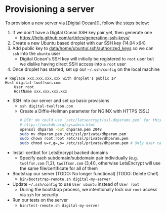 # Provisioning a server
To provision a new server via [Digital Ocean][], follow the steps below:

1. If we don't have a Digital Ocean SSH key pair yet, then generate one
    - https://help.github.com/articles/generating-ssh-keys/
2. Create a new Ubuntu based droplet with our SSH key (14.04 x64)
3. Add public key to [data/home/ubuntu/.ssh/authorized_keys][] so we can `ssh` into the `ubuntu` user
    - Digital Ocean's SSH key will initially be registered to `root` user but we dislike having direct SSH access into a `root` user
4. Once droplet has started, set up our `~/.ssh/config` on the local machine

```
# Replace xxx.xxx.xxx.xxx with droplet's public IP
Host digital-twolfson.com
    User root
    HostName xxx.xxx.xxx.xxx
```

- SSH into our server and set up basic provisions
    - `ssh digital-twolfson.com`
    - Create a Diffie-Hellman parameter for NGINX with HTTPS (SSL)
        ```bash
        # DEV: We could use `/etc/letsencrypt/ssl-dhparams.pem` for this but are opting out for easier testing
        # https://weakdh.org/sysadmin.html
        openssl dhparam -out dhparam.pem 2048
        sudo mv dhparam.pem /etc/ssl/private/dhparam.pem
        sudo chown root:root /etc/ssl/private/dhparam.pem
        sudo chmod u=r,g=,o= /etc/ssl/private/dhparam.pem # Only user can read this file
        ```
- Install certbot for LetsEncrypt backed domains
    - Specify each subdomain/subdomain pair individually (e.g. `twolfsn.com` (1,2), `twolfson.com` (3,4)), otherwise LetsEncrypt will use the same file/certificate for all of them
- Bootstrap our server (TODO: No longer functional) (TODO: Delete Chef)
    - `bin/bootstrap-remote.sh digital-my-server`
- Update `~/.ssh/config` to use `User ubuntu` instead of `User root`
    - During the bootstrap process, we intentionally lock our `root` access via `ssh` for security
- Run our tests on the server
    - `bin/test-remote.sh digital-my-server`

[data/home/ubuntu/.ssh/authorized_keys]: data/home/ubuntu/.ssh/authorized_keys
